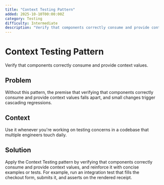 ```yaml
---
title: "Context Testing Pattern"
added: 2025-10-10T00:00:00Z
category: Testing
difficulty: Intermediate
description: "Verify that components correctly consume and provide context values."
---
```

# Context Testing Pattern

Verify that components correctly consume and provide context values.

## Problem

Without this pattern, the premise that verifying that components correctly consume and provide context values falls apart, and small changes trigger cascading regressions.

## Context

Use it whenever you're working on testing concerns in a codebase that multiple engineers touch daily.

## Solution

Apply the Context Testing pattern by verifying that components correctly consume and provide context values, and reinforce it with concise examples or tests. For example, run an integration test that fills the checkout form, submits it, and asserts on the rendered receipt.
